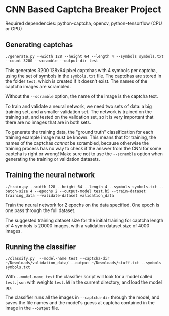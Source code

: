 # CNN Based Captcha Breaker Project

Required dependencies: python-captcha, opencv, python-tensorflow (CPU or GPU)


## Generating captchas

```
./generate.py --width 128 --height 64 --length 4 --symbols symbols.txt --count 3200 --scramble --output-dir test
```

This generates 3200 128x64 pixel captchas with 4 symbols per captcha, using the
set of symbols in the `symbols.txt` file. The captchas are stored in the folder
`test`, which is created if it doesn't exist. The names of the captcha images
are scrambled.

Without the `--scramble` option, the name of the image is the captcha text.

To train and validate a neural network, we need two sets of data: a big
training set, and a smaller validation set. The network is trained on the
training set, and tested on the validation set, so it is very important that
there are no images that are in both sets.

To generate the training data, the "ground truth" classification for each
training example image must be known. This means that for training, the names
of the captchas *cannot* be scrambled, because otherwise the training process
has no way to check if the answer from the CNN for some captcha is right or
wrong! Make sure not to use the `--scramble` option when generating the
training or validation datasets.

## Training the neural network

```
./train.py --width 128 --height 64 --length 4 --symbols symbols.txt --batch-size 4 --epochs 2 --output-model test.h5 --train-dataset training_data --validate-dataset validation_data
```

Train the neural network for 2 epochs on the data specified. One epoch is one
pass through the full dataset.

The suggested training dataset size for the initial training for captcha length of 4 symbols 
is 20000 images, with a validation dataset size of 4000 images.

## Running the classifier

```
./classify.py  --model-name test --captcha-dir ~/Downloads/validation_data/ --output ~/Downloads/stuff.txt --symbols symbols.txt
```

With `--model-name test` the classifier script will look for a model called
`test.json` with weights `test.h5` in the current directory, and load the model
up.

The classifier runs all the images in `--captcha-dir` through the model, and
saves the file names and the model's guess at captcha contained in the image in
the `--output` file.
